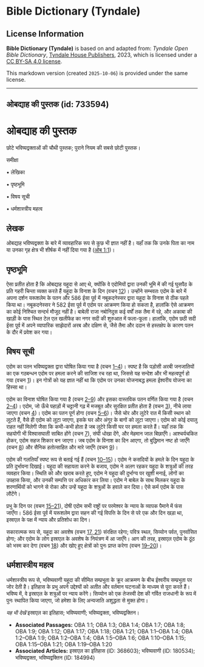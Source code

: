 # Bible Dictionary (Tyndale)

## License Information

**Bible Dictionary (Tyndale)** is based on and adapted from: _Tyndale Open Bible Dictionary_, [Tyndale House Publishers](https://tyndaleopenresources.com/), 2023, which is licensed under a [CC BY-SA 4.0 license](https://creativecommons.org/licenses/by-sa/4.0/legalcode.en).

This markdown version (created `2025-10-06`) is provided under the same license.



--------------------------------

## ओबद्याह की पुस्तक (id: 733594)

ओबद्याह की पुस्तक
=================

छोटे भविष्यद्वक्ताओं की चौथी पुस्तक; पुराने नियम की सबसे छोटी पुस्तक।

समीक्षा

• लेखिका

• पृष्ठभूमि

• विषय सूची

• धर्मशास्त्रीय महत्व

लेखक
----

ओबद्याह भविष्यद्वक्ता के बारे में व्यावहारिक रूप से कुछ भी ज्ञात नहीं है। यहाँ तक कि उनके पिता का नाम या उनका गृह क्षेत्र भी शीर्षक में नहीं दिया गया है ([ओब 1:1](https://ref.ly/Obad1:1))।

पृष्ठभूमि
---------

ऐसा प्रतीत होता है कि ओबद्याह यहूदा से आए थे, क्योंकि वे एदोमियों द्वारा उनकी भूमि में की गई घुसपैठ के प्रति गहरी चिन्ता व्यक्त करते हैं यहूदा के विनाश के दिन (वचन [12](https://ref.ly/Obad1:12))। उन्होंने सम्भवतः एदोम के बारे में अपना दर्शन यरूशलेम के पतन और 586 ईसा पूर्व में नबूकदनेस्सर द्वारा यहूदा के विनाश से ठीक पहले किया था। नबूकदनेस्सर ने 582 ईसा पूर्व में एदोम पर आक्रमण किया हो सकता है, हालांकि ऐसे आक्रमण का कोई निश्चित सन्दर्भ मौजूद नहीं है। बाबेली राजा नबोनिदुस कई वर्षों तक तैमा में रहे, और अकाबा की खाड़ी के पास स्थित टेल एल खलीफेह का नगर सदी की शुरुआत में फला\-फूला। हालांकि, एदोम छठी सदी ईसा पूर्व में अपने व्यापारिक साझेदारों अरब और दक्षिण से, जैसे तैमा और ददान से हस्तक्षेप के कारण पतन के दौर में प्रवेश कर गया।

विषय सूची
---------

एदोम का पतन भविष्यद्वक्ता द्वारा घोषित किया गया है (वचन [1–4](https://ref.ly/Obad1:1-Obad1:4))। स्पष्ट है कि पड़ोसी अरबी जनजातियों का एक गठबन्धन एदोम पर हमला करने की साजिश रच रहा था, जिससे यह सन्देश और भी महत्वपूर्ण हो गया (वचन [1](https://ref.ly/Obad1:1))। इन गोत्रों को यह ज्ञात नहीं था कि एदोम पर उनका योजनाबद्ध हमला ईश्वरीय योजना का हिस्सा था।

एदोम का विनाश घोषित किया गया है (वचन [2–9](https://ref.ly/Obad1:2-Obad1:9)) और इसका वास्तविक पतन वर्णित किया गया है (वचन [2–4](https://ref.ly/Obad1:2-Obad1:4))। एदोम, जो ऊँचे पहाड़ों में चट्टानी गढ़ में मजबूत और सुरक्षित प्रतीत होता है (वचन [3](https://ref.ly/Obad1:3)), नीचे लाया जाएगा (वचन [4](https://ref.ly/Obad1:4))। एदोम का पतन पूर्ण होगा (वचन [5–6](https://ref.ly/Obad1:5-Obad1:6))। जैसे चोर और लुटेरे रात में किसी स्थान को लूटते हैं, वैसे ही एदोम को लूटा जाएगा, इसके घर और अंगूर के बागों को लूटा जाएगा। एदोम को कोई दयालु राहत नहीं मिलेगी जैसा कि कभी\-कभी होता है जब लुटेरे किसी घर पर हमला करते हैं। यहाँ तक कि सहयोगी भी विश्वासघाती साबित होंगे (वचन [7](https://ref.ly/Obad1:7)), संघी धोखा देंगे, और मेहमान जाल बिछाएँगे। आश्चर्यचकित होकर, एदोम सहज शिकार बन जाएगा। जब एदोम के विनाश का दिन आएगा, तो बुद्धिमान नष्ट हो जाएँगे (वचन [8](https://ref.ly/Obad1:8)) और सैनिक हतोत्साहित और मारे जाएँगे (वचन [9](https://ref.ly/Obad1:9))।

एदोम की गलतियाँ स्पष्ट रूप से बताई गई हैं (वचन [10–15](https://ref.ly/Obad1:10-Obad1:15))। एदोम ने कसदियों के हमले के दिन यहूदा के प्रति दुर्भावना दिखाई। यहूदा की सहायता करने के बजाय, एदोम ने अलग रहकर यहूदा के शत्रुओं की तरह व्यवहार किया। स्थिति को और खराब करते हुए, एदोम ने यहूदा की दुर्भाग्य पर खुशी मनाई, लोगों का उपहास किया, और उनकी सम्पत्ति पर अधिकार कर लिया। एदोम ने बाबेल के साथ मिलकर यहूदा के शरणार्थियों को भागने से रोका और उन्हें यहूदा के शत्रुओं के हवाले कर दिया। ऐसे कर्म एदोम के पास लौटेंगे।

प्रभु के दिन पर (वचन [15–21](https://ref.ly/Obad1:15-Obad1:21)), दोषी एदोम सभी राष्ट्रों पर परमेश्वर के न्याय के व्यापक पैमाने में फंस जाएँगा। 586 ईसा पूर्व में यरूशलेम द्वारा सहन की गई विपत्ति के दिन से परे एक और दिन खड़ा था, इस्राएल के पक्ष में न्याय और प्रतिशोध का दिन।

सकारात्मक रूप से, यहूदा का अवशेष (वचन [17, 21](https://ref.ly/Obad1:17,Obad1:21)) संरक्षित रहेगा; पवित्र स्थल, सिय्योन पर्वत, पुनर्वासित होगा; और एदोम के लोग इस्राएल के अवशेष के नियंत्रण में आ जाएँगे। आग की तरह, इस्राएल एदोम के ठूंठ को भस्म कर देगा (वचन [18](https://ref.ly/Obad1:18)) और खोए हुए क्षेत्रों को पुनः प्राप्त करेगा (वचन [19–20](https://ref.ly/Obad1:19-Obad1:20))।

धर्मशास्त्रीय महत्व
-------------------

धर्मशास्त्रीय रूप से, भविष्यवाणी यहूदा की सीमित सम्प्रभुता के क्रूर आक्रमण के बीच ईश्वरीय सम्प्रभुता पर जोर देती है। इतिहास के प्रभु अपने उद्देश्यों को अतीत और वर्तमान घटनाओं के माध्यम से पूरा करते हैं। भविष्य में, वे इस्राएल के शत्रुओं पर न्याय करेंगे। सिय्योन को एक तेजस्वी देश की गर्वित राजधानी के रूप में पुनः स्थापित किया जाएगा, जो हमेशा के लिए अन्यजाति अशुद्धता से मुक्त होगा।

*यह भी देखें* इस्राएल का इतिहास; भविष्यवाणी; भविष्यद्वक्ता, भविष्यद्वक्तिन।

* **Associated Passages:** OBA 1:1; OBA 1:3; OBA 1:4; OBA 1:7; OBA 1:8; OBA 1:9; OBA 1:12; OBA 1:17; OBA 1:18; OBA 1:21; OBA 1:1–OBA 1:4; OBA 1:2–OBA 1:9; OBA 1:2–OBA 1:4; OBA 1:5–OBA 1:6; OBA 1:10–OBA 1:15; OBA 1:15–OBA 1:21; OBA 1:19–OBA 1:20
* **Associated Articles:** इस्राएल का इतिहास  (ID: 368603); भविष्यवाणी (ID: 180534); भविष्यद्वक्ता, भविष्यद्वक्तिन (ID: 184994)

